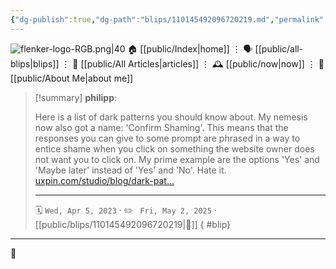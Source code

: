 ```yaml
---
{"dg-publish":true,"dg-path":"blips/110145492096720219.md","permalink":"/blips/110145492096720219/","title":"philipp on mastodon @ 2023-04-05"}
---
```



<div class="transclusion internal-embed is-loaded"><div class="markdown-embed">




![flenker-logo-RGB.png|40](/img/user/attachments/flenker-logo-RGB.png)
🏠 [[public/Index\|home]]  ⋮ 🗣️ [[public/all-blips\|blips]] ⋮  📝 [[public/All Articles\|articles]]  ⋮ 🕰️ [[public/now\|now]] ⋮ 🪪 [[public/About Me\|about me]]


</div></div>


> [!summary] **philipp**:
>
> Here is a list of dark patterns you should know about. My nemesis now also got a name: 'Confirm Shaming'. This means that the responses you can give to some prompt are phrased in a way to entice shame when you click on something the website owner does not want you to click on.
> My prime example are the options 'Yes' and 'Maybe later' instead of 'Yes' and 'No'. Hate it.
> [uxpin.com/studio/blog/dark-pat…](https://www.uxpin.com/studio/blog/dark-patterns-in-ux-design/)
> - - -
>
> 🗓️ <code>Wed, Apr 5, 2023</code>  · ✏️ <code> Fri, May 2, 2025</code>  · [[public/blips/110145492096720219\|🔗]]
{ #blip}


- - -

 👾
